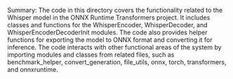 Summary:
The code in this directory covers the functionality related to the Whisper model in the ONNX Runtime Transformers project. It includes classes and functions for the WhisperEncoder, WhisperDecoder, and WhisperEncoderDecoderInit modules. The code also provides helper functions for exporting the model to ONNX format and converting it for inference. The code interacts with other functional areas of the system by importing modules and classes from related files, such as benchmark_helper, convert_generation, file_utils, onnx, torch, transformers, and onnxruntime.
